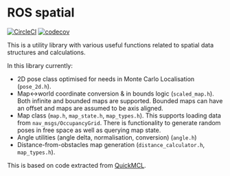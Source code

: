 # ROS spatial 

[![CircleCI](https://circleci.com/gh/VorpalBlade/ros_spatial_utils.svg?style=svg)](https://circleci.com/gh/VorpalBlade/ros_spatial_utils)
[![codecov](https://codecov.io/gh/VorpalBlade/ros_spatial_utils/branch/master/graph/badge.svg)](https://codecov.io/gh/VorpalBlade/ros_spatial_utils)

This is a utility library with various useful functions related to spatial
data structures and calculations.

In this library currently:
* 2D pose class optimised for needs in Monte Carlo Localisation (`pose_2d.h`).
* Map<->world coordinate conversion & in bounds logic (`scaled_map.h`). Both
  infinite and bounded maps are supported. Bounded maps can have an offset and
  maps are assumed to be axis aligned.
* Map class (`map.h`, `map_state.h`, `map_types.h`). This supports loading data
  from `nav_msgs/OccupancyGrid`. There is functionality to generate random poses
  in free space as well as querying map state.
* Angle utilities (angle delta, normalisation, conversion) (`angle.h`)
* Distance-from-obstacles map generation (`distance_calculator.h`, `map_types.h`).

This is based on code extracted from [QuickMCL](https://github.com/VorpalBlade/quickmcl).
